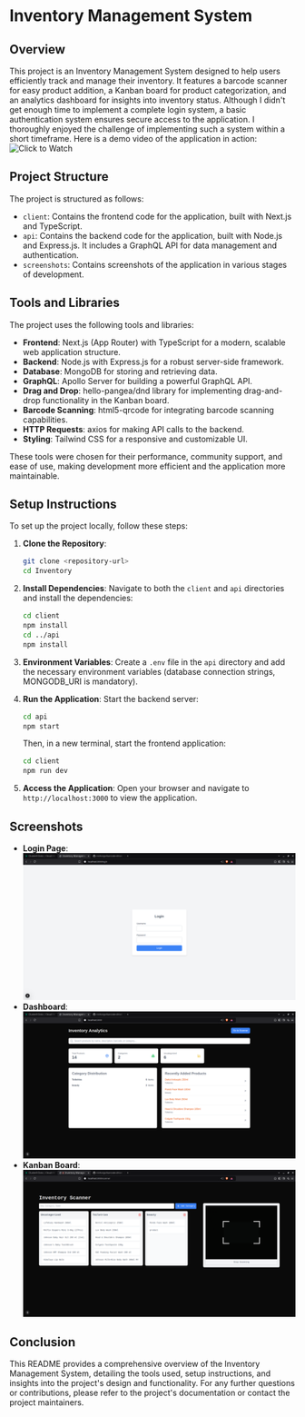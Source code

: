 # Inventory Management System

## Overview
This project is an Inventory Management System designed to help users efficiently track and manage their inventory. It features a barcode scanner for easy product addition, a Kanban board for product categorization, and an analytics dashboard for insights into inventory status. Although I didn't get enough time to implement a complete login system, a basic authentication system ensures secure access to the application. I thoroughly enjoyed the challenge of implementing such a system within a short timeframe. Here is a demo video of the application in action: ![Click to Watch](https://youtu.be/IGRe7jD6rsU)

## Project Structure
The project is structured as follows:
- `client`: Contains the frontend code for the application, built with Next.js and TypeScript.
- `api`: Contains the backend code for the application, built with Node.js and Express.js. It includes a GraphQL API for data management and authentication.
- `screenshots`: Contains screenshots of the application in various stages of development.

## Tools and Libraries
The project uses the following tools and libraries:
   - **Frontend**: Next.js (App Router) with TypeScript for a modern, scalable web application structure.
   - **Backend**: Node.js with Express.js for a robust server-side framework.
   - **Database**: MongoDB for storing and retrieving data.
   - **GraphQL**: Apollo Server for building a powerful GraphQL API.
   - **Drag and Drop**: hello-pangea/dnd library for implementing drag-and-drop functionality in the Kanban board.
   - **Barcode Scanning**: html5-qrcode for integrating barcode scanning capabilities.
   - **HTTP Requests**: axios for making API calls to the backend.
   - **Styling**: Tailwind CSS for a responsive and customizable UI.

   These tools were chosen for their performance, community support, and ease of use, making development more efficient and the application more maintainable.

## Setup Instructions
To set up the project locally, follow these steps:
1. **Clone the Repository**:
   ```bash
   git clone <repository-url>
   cd Inventory
   ```

2. **Install Dependencies**:
   Navigate to both the `client` and `api` directories and install the dependencies:
   ```bash
   cd client
   npm install
   cd ../api
   npm install
   ```

3. **Environment Variables**:
   Create a `.env` file in the `api` directory and add the necessary environment variables (database connection strings, MONGODB_URI is mandatory).

4. **Run the Application**:
   Start the backend server:
   ```bash
   cd api
   npm start
   ```
   Then, in a new terminal, start the frontend application:
   ```bash
   cd client
   npm run dev
   ```

5. **Access the Application**:
   Open your browser and navigate to `http://localhost:3000` to view the application.

## Screenshots
- **Login Page**: ![Login Page](screenshots/1.png)
- **Dashboard**: ![Dashboard](screenshots/2.png)
- **Kanban Board**: ![Kanban Board](screenshots/3.png)

## Conclusion
This README provides a comprehensive overview of the Inventory Management System, detailing the tools used, setup instructions, and insights into the project's design and functionality. For any further questions or contributions, please refer to the project's documentation or contact the project maintainers.